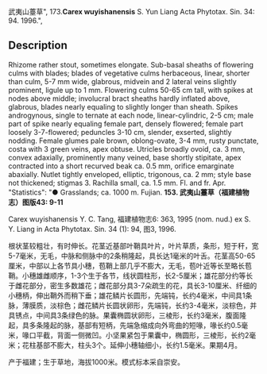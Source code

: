 武夷山薹草",
173.**Carex wuyishanensis** S. Yun Liang Acta Phytotax. Sin. 34: 94. 1996.",

## Description
Rhizome rather stout, sometimes elongate. Sub-basal sheaths of flowering culms with blades; blades of vegetative culms herbaceous, linear, shorter than culm, 5-7 mm wide, glabrous, midvein and 2 lateral veins slightly prominent, ligule up to 1 mm. Flowering culms 50-65 cm tall, with spikes at nodes above middle; involucral bract sheaths hardly inflated above, glabrous, blades nearly equaling to slightly longer than sheath. Spikes androgynous, single to ternate at each node, linear-cylindric, 2-5 cm; male part of spike nearly equaling female part, densely flowered; female part loosely 3-7-flowered; peduncles 3-10 cm, slender, exserted, slightly nodding. Female glumes pale brown, oblong-ovate, 3-4 mm, rusty punctate, costa with 3 green veins, apex obtuse. Utricles broadly ovoid, ca. 3 mm, convex adaxially, prominently many veined, base shortly stipitate, apex contracted into a short recurved beak ca. 0.5 mm, orifice emarginate abaxially. Nutlet tightly enveloped, elliptic, trigonous, ca. 2 mm; style base not thickened; stigmas 3. Rachilla small, ca. 1.5 mm. Fl. and fr. Apr.
  "Statistics": "● Grasslands; ca. 1000 m. Fujian.
**153. 武夷山薹草（福建植物志）图版43: 9-11**

Carex wuyishanensis Y. C. Tang, 福建植物志6: 363, 1995 (nom. nud.) ex S. Y. Liang in Acta Phytotax. Sin. 34 (1): 94, 图3, 1996.

根状茎较粗壮，有时伸长。花茎近基部叶鞘具叶片，叶片草质，条形，短于秆，宽5-7毫米，无毛，中脉和侧脉中的2条稍隆起，具长达1毫米的叶舌。花茎高50-65厘米，中部以上各节具小穗，苞鞘上部几乎不膨大，无毛，苞叶近等长至略长苞鞘。小穗雄雌顺序，1-3个生于各节，线状圆柱形，长2-5厘米；雄花部分约等长于雌花部分，密生多数雄花；雌花部分具3-7朵疏生的花，具长3-10厘米、纤细的小穗柄，伸出鞘外而稍下垂；雄花鳞片长圆形，先端钝，长约4毫米，中间具1条脉，薄膜质，淡棕色；雌花鳞片长圆状卵形，先端钝，长约3-4毫米，淡棕色，并具锈点，中间具3条绿色的脉。果囊椭圆状卵形，三棱形，长约3毫米，腹面隆起，具多条隆起的脉，基部有短柄，先端急缩成向外弯曲的短喙，喙长约0.5毫米，喙口平截，背面一侧微凹。小坚果紧包于果囊中，椭圆形，三棱形，长约2毫米；花柱基部不膨大，柱头3个。延伸小穗轴细小，长约1.5毫米。果期4月。

产于福建；生于草地，海拔1000米。模式标本采自崇安。
